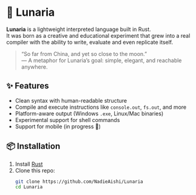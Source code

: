 # 🌙 Lunaria

**Lunaria** is a lightweight interpreted language built in Rust.  
It was born as a creative and educational experiment that grew into a real compiler with the ability to write, evaluate and even replicate itself.

> “So far from China, and yet so close to the moon.”  
> — A metaphor for Lunaria’s goal: simple, elegant, and reachable anywhere.

## ✨ Features

- Clean syntax with human-readable structure
- Compile and execute instructions like `console.out`, `fs.out`, and more
- Platform-aware output (Windows `.exe`, Linux/Mac binaries)
- Experimental support for shell commands
- Support for mobile (in progress 🚧)

## 📦 Installation

1. Install [Rust](https://www.rust-lang.org/tools/install)
2. Clone this repo:
   ```bash
   git clone https://github.com/NadieAishi/Lunaria
   cd Lunaria
